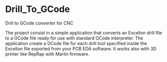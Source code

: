 # Drill_To_GCode
Drill to GCode converter for CNC

The project consist in a simple application that converts an Excellon drill file to a GCode file ready for use with standard GCode
interpreter.
The application create a GCode file for each drill tool specified inside the Excellon file exported from your PCB EDA software.
It works also with 3D printer like RepRap with Marlin firmware.
